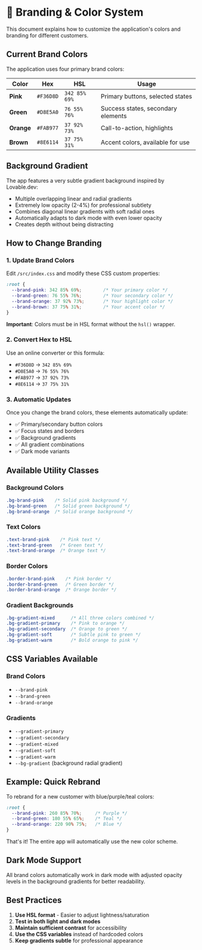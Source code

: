# 🎨 Branding & Color System

This document explains how to customize the application's colors and branding for different customers.

## Current Brand Colors

The application uses four primary brand colors:

| Color | Hex | HSL | Usage |
|-------|-----|-----|-------|
| **Pink** | `#F36D8D` | `342 85% 69%` | Primary buttons, selected states |
| **Green** | `#D8E5A0` | `76 55% 76%` | Success states, secondary elements |
| **Orange** | `#FAB977` | `37 92% 73%` | Call-to-action, highlights |
| **Brown** | `#8E6114` | `37 75% 31%` | Accent colors, available for use |

## Background Gradient

The app features a very subtle gradient background inspired by Lovable.dev:
- Multiple overlapping linear and radial gradients
- Extremely low opacity (2-4%) for professional subtlety
- Combines diagonal linear gradients with soft radial ones
- Automatically adapts to dark mode with even lower opacity
- Creates depth without being distracting

## How to Change Branding

### 1. Update Brand Colors
Edit `/src/index.css` and modify these CSS custom properties:

```css
:root {
  --brand-pink: 342 85% 69%;        /* Your primary color */
  --brand-green: 76 55% 76%;        /* Your secondary color */  
  --brand-orange: 37 92% 73%;       /* Your highlight color */
  --brand-brown: 37 75% 31%;        /* Your accent color */
}
```

**Important**: Colors must be in HSL format without the `hsl()` wrapper.

### 2. Convert Hex to HSL
Use an online converter or this formula:
- `#F36D8D` → `342 85% 69%`
- `#D8E5A0` → `76 55% 76%`
- `#FAB977` → `37 92% 73%`
- `#8E6114` → `37 75% 31%`

### 3. Automatic Updates
Once you change the brand colors, these elements automatically update:
- ✅ Primary/secondary button colors
- ✅ Focus states and borders
- ✅ Background gradients
- ✅ All gradient combinations
- ✅ Dark mode variants

## Available Utility Classes

### Background Colors
```css
.bg-brand-pink    /* Solid pink background */
.bg-brand-green   /* Solid green background */
.bg-brand-orange  /* Solid orange background */
```

### Text Colors
```css
.text-brand-pink    /* Pink text */
.text-brand-green   /* Green text */
.text-brand-orange  /* Orange text */
```

### Border Colors
```css
.border-brand-pink    /* Pink border */
.border-brand-green   /* Green border */
.border-brand-orange  /* Orange border */
```

### Gradient Backgrounds
```css
.bg-gradient-mixed      /* All three colors combined */
.bg-gradient-primary    /* Pink to orange */
.bg-gradient-secondary  /* Orange to green */
.bg-gradient-soft       /* Subtle pink to green */
.bg-gradient-warm       /* Bold orange to pink */
```

## CSS Variables Available

### Brand Colors
- `--brand-pink`
- `--brand-green` 
- `--brand-orange`

### Gradients
- `--gradient-primary`
- `--gradient-secondary`
- `--gradient-mixed`
- `--gradient-soft`
- `--gradient-warm`
- `--bg-gradient` (background radial gradient)

## Example: Quick Rebrand

To rebrand for a new customer with blue/purple/teal colors:

```css
:root {
  --brand-pink: 260 85% 70%;     /* Purple */
  --brand-green: 180 55% 65%;    /* Teal */
  --brand-orange: 220 90% 75%;   /* Blue */
}
```

That's it! The entire app will automatically use the new color scheme.

## Dark Mode Support

All brand colors automatically work in dark mode with adjusted opacity levels in the background gradients for better readability.

## Best Practices

1. **Use HSL format** - Easier to adjust lightness/saturation
2. **Test in both light and dark modes**
3. **Maintain sufficient contrast** for accessibility
4. **Use the CSS variables** instead of hardcoded colors
5. **Keep gradients subtle** for professional appearance
